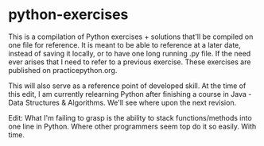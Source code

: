 # python-exercises

This is a compilation of Python exercises + solutions that'll be compiled on one file for reference.
It is meant to be able to reference at a later date, instead of saving it locally, or to have one
long running .py file. If the need ever arises that I need to refer to a previous exercise.
These exercises are published on practicepython.org.

This will also serve as a reference point of developed skill. At the time of this edit, I am currently
relearning Python after finishing a course in Java - Data Structures & Algorithms. We'll see where
upon the next revision.

Edit: What I'm failing to grasp is the ability to stack functions/methods into one line in Python. Where other programmers seem top do it so easily. With time.
